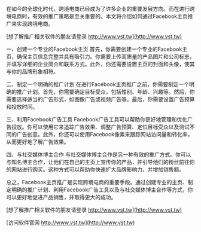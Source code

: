 在如今的全球化时代，跨境电商已经成为了许多企业的重要发展方向。而在进行跨境电商时，有效的推广策略是至关重要的。本文将介绍如何通过Facebook主页推广来实现跨境电商。

[想了解推广相关软件的朋友请登录 http://www.vst.tw](http://www.vst.tw)

一、创建一个专业的Facebook主页
首先，你需要创建一个专业的Facebook主页，确保主页信息完整并具有吸引力。你需要上传高质量的产品图片和公司标志，并填写详细的企业简介和联系方式。此外，你还需要设置主页的封面和头像，使其与你的品牌形象相符。

二、制定一个明确的推广计划
在进行Facebook主页推广之前，你需要制定一个明确的推广计划。首先，你需要确定目标受众，包括性别、年龄、兴趣等。然后，你需要选择适当的广告形式，如图像广告或视频广告等。最后，你需要设置广告预算和投放时间。

三、利用Facebook广告工具
Facebook广告工具可以帮助你更好地管理和优化广告投放。你可以使用它来追踪广告效果、调整广告预算、定位目标受众以及测试不同的广告创意。此外，你还可以使用Facebook像素来跟踪网站访问量和转化率，从而更好地了解广告效果。

四、与社交媒体博主合作
与社交媒体博主合作是另一种有效的推广方式。你可以与知名博主合作，让他们在自己的主页上宣传你的产品，并引导他们的粉丝前往你的网站进行购买。这种方式可以帮助你快速扩大品牌影响力，并增加销售额。

总之，Facebook主页推广是实现跨境电商的重要手段。通过创建专业的主页、制定明确的推广计划、利用Facebook广告工具以及与社交媒体博主合作等方式，你可以更好地促进产品销售，并取得更大的成功。

[想了解推广相关软件的朋友请登录 http://www.vst.tw](http://www.vst.tw)


[访问软件官网 http://www.vst.tw](http://www.vst.tw)
